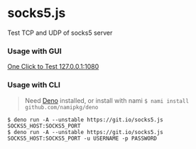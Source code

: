 # socks5.js

Test TCP and UDP of socks5 server

### Usage with GUI

[One Click to Test 127.0.0.1:1080](https://denorun.app/?url=https%3A%2F%2Fgit.io%2Fsocks5.js%20127.0.0.1%3A1080)

### Usage with CLI

> Need [Deno](https://github.com/denoland/deno) installed, or install with nami `$ nami install github.com/namipkg/deno` 

```
$ deno run -A --unstable https://git.io/socks5.js SOCKS5_HOST:SOCKS5_PORT
$ deno run -A --unstable https://git.io/socks5.js SOCKS5_HOST:SOCKS5_PORT -u USERNAME -p PASSWORD
```
